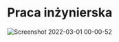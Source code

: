 # Praca inżynierska


![Screenshot 2022-03-01 00-00-52](https://user-images.githubusercontent.com/69324884/156072757-650b638e-afdb-4808-825d-ff24d30fe03b.jpg)
